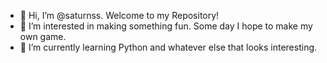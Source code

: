 - 👋 Hi, I’m @saturnss. Welcome to my Repository!
- 👀 I’m interested in making something fun. Some day I hope to make my own game.
- 🌱 I’m currently learning Python and whatever else that looks interesting.

<!---
saturnss/saturnss is a ✨ special ✨ repository because its `README.md` (this file) appears on your GitHub profile.
You can click the Preview link to take a look at your changes.
--->
